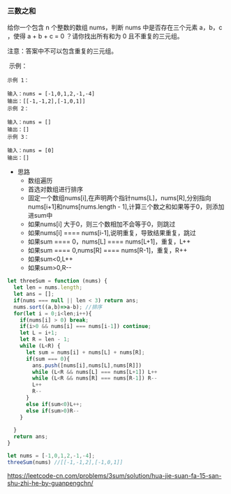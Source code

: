  ### 三数之和
 给你一个包含 n 个整数的数组 nums，判断 nums 中是否存在三个元素 a，b，c ，使得 a + b + c = 0 ？请你找出所有和为 0 且不重复的三元组。

  注意：答案中不可以包含重复的三元组。

   示例：

  ```
  示例 1：

  输入：nums = [-1,0,1,2,-1,-4]
  输出：[[-1,-1,2],[-1,0,1]]
  示例 2：

  输入：nums = []
  输出：[]
  示例 3：

  输入：nums = [0]
  输出：[]
  ```
  - 思路
    - 数组遍历
    - 首选对数组进行排序
    - 固定一个数组nums[i],在声明两个指针nums[L]，nums[R],分别指向nums[i+1]和nums[nums.length - 1],计算三个数之和如果等于0，则添加进sum中
    - 如果nums[i] 大于0，则三个数相加不会等于0，则跳过
    - 如果nums[i] ==== nums[i-1],说明重复，导致结果重复，跳过
    - 如果sum ==== 0，nums[L] ==== nums[L+1]，重复，L++
    - 如果sum ==== 0,nums[R] ==== nums[R-1]，重复，R++
    - 如果sum<0,L++
    - 如果sum>0,R--

  ```js
  let threeSum = function (nums) {
    let len = nums.length;
    let ans = [];
    if(nums === null || len < 3) return ans;
    nums.sort((a,b)=>a-b); //排序
    for(let i = 0;i<len;i++){
      if(nums[i] > 0) break;
      if(i>0 && nums[i] === nums[i-1]) continue;
      let L = i+1;
      let R = len - 1;
      while (L<R) {
        let sum = nums[i] + nums[L] + nums[R];
        if(sum === 0){
          ans.push([nums[i],nums[L],nums[R]])
          while (L<R && nums[L] === nums[L+1]) L++
          while (L<R && nums[R] === nums[R-1]) R--
          L++
          R--
        }
        else if(sum<0)L++;
        else if(sum>0)R--
      }
     
    }
    return ans;
  }
 
  let nums = [-1,0,1,2,-1,-4];
  threeSum(nums) //[[-1,-1,2],[-1,0,1]]
  ```
  <a href='https://leetcode-cn.com/problems/3sum/solution/hua-jie-suan-fa-15-san-shu-zhi-he-by-guanpengchn/'  target='_blak'>https://leetcode-cn.com/problems/3sum/solution/hua-jie-suan-fa-15-san-shu-zhi-he-by-guanpengchn/</a>
